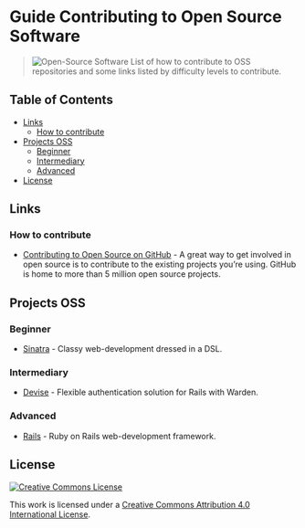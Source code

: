# Guide Contributing to Open Source Software

> ![Open-Source Software][OSS Icon] List of how to contribute to OSS repositories and some links listed by difficulty levels to contribute.

## Table of Contents

- [Links](#links)
  - [How to contribute](#how-to-contribute)
- [Projects OSS](#projects-oss)
  - [Beginner](#beginner)
  - [Intermediary](#intermediary)
  - [Advanced](#advanced)
- [License](#license)

## Links

### How to contribute
- [Contributing to Open Source on GitHub](https://guides.github.com/activities/contributing-to-open-source/) - A great way to get involved in open source is to contribute to the existing projects you’re using. GitHub is home to more than 5 million open source projects.

## Projects OSS

### Beginner
- [Sinatra](https://github.com/sinatra/sinatra) - Classy web-development dressed in a DSL.

### Intermediary
- [Devise](https://github.com/plataformatec/devise) - Flexible authentication solution for Rails with Warden.

### Advanced
- [Rails](https://github.com/rails/rails) - Ruby on Rails web-development framework.

## License

[![Creative Commons License](http://i.creativecommons.org/l/by/4.0/88x31.png)](http://creativecommons.org/licenses/by/4.0/)

This work is licensed under a [Creative Commons Attribution 4.0 International License](http://creativecommons.org/licenses/by/4.0/).

[OSS Icon]: https://cdn.rawgit.com/iCHAIT/awesome-osx/master/media/oss.svg
